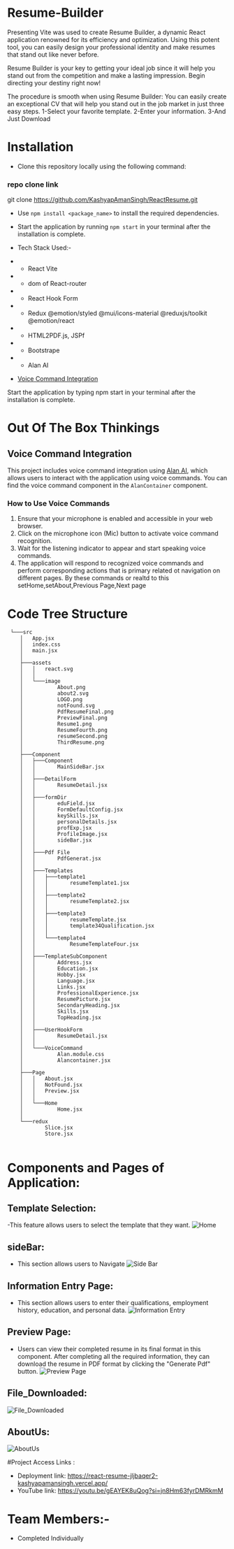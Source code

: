  
# Resume-Builder

Presenting Vite was used to create Resume Builder, a dynamic React application renowned for its efficiency and optimization. Using this potent tool, you can easily design your professional identity and make resumes that stand out like never before.

Resume Builder is your key to getting your ideal job since it will help you stand out from the competition and make a lasting impression. Begin directing your destiny right now!

The procedure is smooth when using Resume Builder:
You can easily create an exceptional CV that will help you stand out in the job market in just three easy steps.
1-Select your favorite template.
2-Enter your information.
3-And  Just Download
 
 
# Installation
- Clone this repository locally using the following command:
 
### repo clone link
git clone https://github.com/KashyapAmanSingh/ReactResume.git


- Use `npm install <package_name>` to install the required dependencies.
- Start the application by running `npm start` in your terminal after the installation is complete.


- Tech Stack Used:-
- - React Vite
- - dom of React-router
- - React Hook Form
- - Redux @emotion/styled @mui/icons-material @reduxjs/toolkit @emotion/react
- - HTML2PDF.js, JSPf
- - Bootstrape
- - Alan AI
- [Voice Command Integration](#voice-command-integration)
 
Start the application by typing npm start in your terminal after the installation is complete.
 
 # Out Of The Box Thinkings
 ## Voice Command Integration

This project includes voice command integration using [Alan AI](https://alan.app/), which allows users to interact with the application using voice commands. You can find the voice command component in the `AlanContainer` component.

### How to Use Voice Commands

1. Ensure that your microphone is enabled and accessible in your web browser.
2. Click on the microphone icon (Mic) button to activate voice command recognition.
3. Wait for the listening indicator to appear and start speaking voice commands.
4. The application will respond to recognized voice commands and perform corresponding actions that is primary related ot navigation on different pages. By these commands or realtd to this setHome,setAbout,Previous Page,Next page
  



# Code Tree Structure

```
 └───src
    │   App.jsx
    │   index.css
    │   main.jsx
    │
    ├───assets
    │   │   react.svg
    │   │
    │   └───image
    │           About.png
    │           about2.svg
    │           LOGO.png
    │           notFound.svg
    │           PdfResumeFinal.png
    │           PreviewFinal.png
    │           Resume1.png
    │           ResumeFourth.png
    │           resumeSecond.png
    │           ThirdResume.png
    │
    ├───Component
    │   ├───Component
    │   │       MainSideBar.jsx
    │   │
    │   ├───DetailForm
    │   │       ResumeDetail.jsx
    │   │
    │   ├───formDir
    │   │       eduField.jsx
    │   │       FormDefaultConfig.jsx
    │   │       keySkills.jsx
    │   │       personalDetails.jsx
    │   │       profExp.jsx
    │   │       ProfileImage.jsx
    │   │       sideBar.jsx
    │   │
    │   ├───Pdf File
    │   │       PdfGenerat.jsx
    │   │
    │   ├───Templates
    │   │   ├───template1
    │   │   │       resumeTemplate1.jsx
    │   │   │
    │   │   ├───template2
    │   │   │       resumeTemplate2.jsx
    │   │   │
    │   │   ├───template3
    │   │   │       resumeTemplate.jsx
    │   │   │       template34Qualification.jsx
    │   │   │
    │   │   └───template4
    │   │           ResumeTemplateFour.jsx
    │   │
    │   ├───TemplateSubComponent
    │   │       Address.jsx
    │   │       Education.jsx
    │   │       Hobby.jsx
    │   │       Language.jsx
    │   │       Links.jsx
    │   │       ProfessionalExperience.jsx
    │   │       ResumePicture.jsx
    │   │       SecondaryHeading.jsx
    │   │       Skills.jsx
    │   │       TopHeading.jsx
    │   │
    │   ├───UserHookForm
    │   │       ResumeDetail.jsx
    │   │
    │   └───VoiceCommand
    │           Alan.module.css
    │           Alancontainer.jsx
    │
    ├───Page
    │   │   About.jsx
    │   │   NotFound.jsx
    │   │   Preview.jsx
    │   │
    │   └───Home
    │           Home.jsx
    │
    └───redux
            Slice.jsx
            Store.jsx
 
```

# Components and Pages of Application:
 
## Template Selection:
-This feature allows users to select the template that they want. 
 ![Home](https://github.com/KashyapAmanSingh/ReactResume/assets/119684617/3c1a5eea-fd3e-4562-ae34-fe28fbd17e1d)


## sideBar: 
- This section allows users to Navigate 
![Side Bar](https://github.com/KashyapAmanSingh/ReactResume/assets/119684617/53b921b8-d156-4c79-aec8-601d4c1dc847)

 

## Information Entry Page: 
- This section allows users to enter their qualifications, employment history, education, and personal data.
![Information Entry](https://github.com/KashyapAmanSingh/ReactResume/assets/119684617/d9bd442f-14b5-4a86-9cc2-98033d3d904b)


## Preview Page: 
- Users can view their completed resume in its final format in this component. After completing all the required information, they can download the resume in PDF format by clicking the "Generate Pdf" button.
![Preview Page](https://github.com/KashyapAmanSingh/ReactResume/assets/119684617/a355fbf3-93cf-41ce-b0d6-df0c1443b19e)



## File_Downloaded: 
 ![File_Downloaded](https://github.com/KashyapAmanSingh/ReactResume/assets/119684617/8fd13b81-696a-4623-bd10-a59a98852311)

## AboutUs: 
![AboutUs](https://github.com/KashyapAmanSingh/ReactResume/assets/119684617/547b8d39-04bb-4319-b69c-c0fff93241df)

 



#Project Access Links :
- Deployment link:  https://react-resume-jljbaqer2-kashyapamansingh.vercel.app/
- YouTube link: https://youtu.be/gEAYEK8uQog?si=jn8Hm63fyrDMRkmM
 
 # Team Members:-
 - Completed Individually




